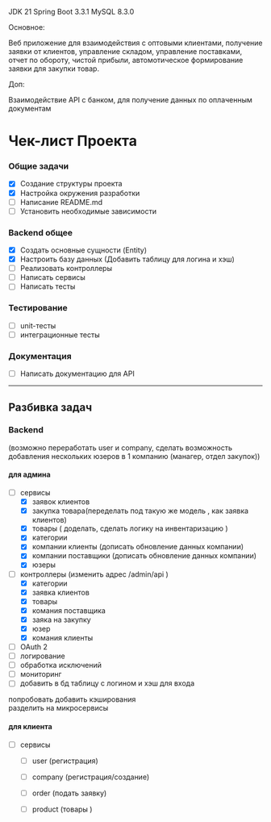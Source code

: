 JDK 21
Spring Boot 3.3.1
MySQL 8.3.0

Основное:

Веб приложение для взаимодействия с оптовыми клиентами, получение заявки от клиентов, управление складом, управление
поставками, отчет по обороту, чистой прибыли, автомотическое формирование заявки для закупки товар.

Доп: 

Взаимодействие API с банком, для получение данных по оплаченным документам 

# Чек-лист Проекта

### Общие задачи

- [x] Создание структуры проекта
- [x] Настройка окружения разработки
- [ ] Написание README.md
- [ ] Установить необходимые зависимости

### Backend общее

- [x] Создать основные сущности (Entity)
- [x] Настроить базу данных (Добавить таблицу для логина и хэш)
- [ ] Реализовать контроллеры
- [ ] Написать сервисы
- [ ] Написать тесты

### Тестирование

- [ ] unit-тесты
- [ ] интеграционные тесты

### Документация

- [ ] Написать документацию для API

___

## Разбивка задач

### Backend

(возможно переработать user и company, сделать возможность добавления нескольких юзеров в 1 компанию (манагер, отдел
закупок))

#### для админа

- [ ]  сервисы
    - [x] заявок клиентов
    - [x] закупка товара(переделать под такую же модель , как заявка клиентов)
    - [x] товары ( доделать, сделать логику на инвентаризацию )
    - [x] категории
    - [x] компании клиенты (дописать обновление данных компании)
    - [x] компании поставщики (дописать обновление данных компании)
    - [x] юзеры
- [ ] контроллеры (изменить адрес /admin/api )
    - [x] категории
    - [x] заявка клиентов
    - [x] товары
    - [x] комания поставщика
    - [x] заяка на закупку
    - [x] юзер
    - [x] комания клиенты 
- [ ] OAuth 2
- [ ] логирование
- [ ] обработка исключений
- [ ] мониторинг
- [ ] добавить в бд таблицу с логином и хэш для входа

попробовать добавить кэширования  
разделить на микросервисы

#### для клиента
- [ ] сервисы
   - [ ] user (регистрация)
   - [ ] company (регистрация/создание)
   - [ ] order (подать заявку)
   - [ ] product (товары )









